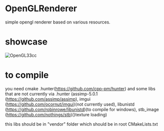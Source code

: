 # OpenGLRenderer
simple opengl renderer based on various resources.
# showcase
![OpenGL33cc](https://user-images.githubusercontent.com/38507795/115944164-c8868c80-a4bc-11eb-972a-27bfd5aa46d5.gif)
# to compile
you need cmake .hunter(https://github.com/cpp-pm/hunter) and some libs that are not currently via .hunter
(assimp-5.0.1 (https://github.com/assimp/assimp), 
imgui (https://github.com/ocornut/imgui)(not currently used), 
libunistd (https://github.com/robinrowe/libunistd)(to compile for windows), 
stb_image (https://github.com/nothings/stb)()texture loading)

this libs should be in "vendor" folder which should be in root CMakeLists.txt
